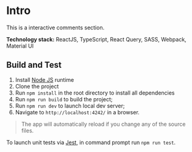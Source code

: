 # Intro

This is a interactive comments section.

**Technology stack:** ReactJS, TypeScript, React Query, SASS, Webpack, Material UI

## Build and Test

1. Install [Node JS](https://nodejs.org/en/download/) runtime
2. Clone the project
3. Run `npm install` in the root directory to install all dependencies
4. Run `npm run build` to build the project;
5. Run `npm run dev` to launch local dev server;
6. Navigate to `http://localhost:4242/` in a browser.

> The app will automatically reload if you change any of the source files.

To launch unit tests via [Jest](https://jestjs.io/), in command prompt run `npm run test`.
